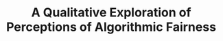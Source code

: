 ---
title: A Qualitative Exploration of Perceptions of Algorithmic Fairness
layout: default
year: 2018
authors: [ Allison Woodruff, Sarah E. Fox, Steven Rousso-Schindler, Jeffrey Warshaw ]
tags: [ Qualitative, Machine Learning, Social Justice ]
citation: "Allison Woodruff, Sarah E. Fox, Steven Rousso-Schindler, and Jeffrey Warshaw. 2018. A Qualitative Exploration of Perceptions of Algorithmic Fairness. In Proceedings of the 2018 CHI Conference on Human Factors in Computing Systems (CHI '18). Association for Computing Machinery, New York, NY, USA, Paper 656, 1–14. https://doi.org/10.1145/3173574.3174230"
type: Conference Paper
links: [https://doi.org/10.1145/3173574.3174230]
link_descriptions: [DOI]
---